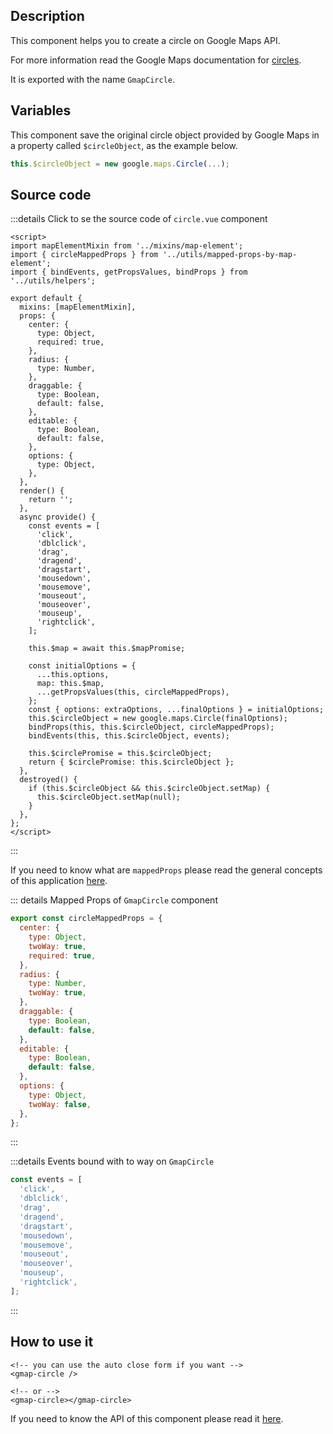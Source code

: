 ## Description

This component helps you to create a circle on Google Maps API.

For more information read the Google Maps documentation for [circles](https://developers.google.com/maps/documentation/javascript/examples/circle-simple#maps_circle_simple-javascript).

It is exported with the name `GmapCircle`.

## Variables

This component save the original circle object provided by Google Maps in a property called `$circleObject`, as the example below.

```javascript
this.$circleObject = new google.maps.Circle(...);
```

## Source code

:::details Click to se the source code of <code>circle.vue</code> component

```vue
<script>
import mapElementMixin from '../mixins/map-element';
import { circleMappedProps } from '../utils/mapped-props-by-map-element';
import { bindEvents, getPropsValues, bindProps } from '../utils/helpers';

export default {
  mixins: [mapElementMixin],
  props: {
    center: {
      type: Object,
      required: true,
    },
    radius: {
      type: Number,
    },
    draggable: {
      type: Boolean,
      default: false,
    },
    editable: {
      type: Boolean,
      default: false,
    },
    options: {
      type: Object,
    },
  },
  render() {
    return '';
  },
  async provide() {
    const events = [
      'click',
      'dblclick',
      'drag',
      'dragend',
      'dragstart',
      'mousedown',
      'mousemove',
      'mouseout',
      'mouseover',
      'mouseup',
      'rightclick',
    ];

    this.$map = await this.$mapPromise;

    const initialOptions = {
      ...this.options,
      map: this.$map,
      ...getPropsValues(this, circleMappedProps),
    };
    const { options: extraOptions, ...finalOptions } = initialOptions;
    this.$circleObject = new google.maps.Circle(finalOptions);
    bindProps(this, this.$circleObject, circleMappedProps);
    bindEvents(this, this.$circleObject, events);

    this.$circlePromise = this.$circleObject;
    return { $circlePromise: this.$circleObject };
  },
  destroyed() {
    if (this.$circleObject && this.$circleObject.setMap) {
      this.$circleObject.setMap(null);
    }
  },
};
</script>
```

:::

If you need to know what are `mappedProps` please read the general concepts of this application [here](/examples/#mapped-props).

::: details Mapped Props of <code>GmapCircle</code> component

```javascript
export const circleMappedProps = {
  center: {
    type: Object,
    twoWay: true,
    required: true,
  },
  radius: {
    type: Number,
    twoWay: true,
  },
  draggable: {
    type: Boolean,
    default: false,
  },
  editable: {
    type: Boolean,
    default: false,
  },
  options: {
    type: Object,
    twoWay: false,
  },
};
```

:::

:::details Events bound with to way on <code>GmapCircle</code>

```javascript
const events = [
  'click',
  'dblclick',
  'drag',
  'dragend',
  'dragstart',
  'mousedown',
  'mousemove',
  'mouseout',
  'mouseover',
  'mouseup',
  'rightclick',
];
```

:::

## How to use it

```vue
<!-- you can use the auto close form if you want -->
<gmap-circle />

<!-- or -->
<gmap-circle></gmap-circle>
```

If you need to know the API of this component please read it [here](/code/components/circle.html).
